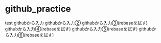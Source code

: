 # github_practice
test
githubから入力
githubから入力②
githubから入力③(rebaseを試す)
githubから入力④(rebaseを試す)
githubから入力⑤(rebaseを試す)
githubから入力⑥(rebaseを試す)
